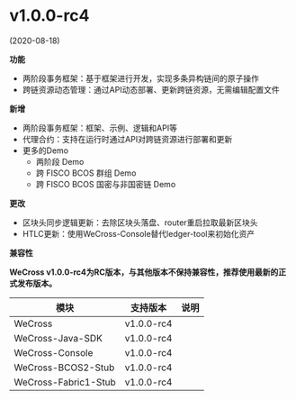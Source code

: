 # v1.0.0-rc4

(2020-08-18)

**功能**

* 两阶段事务框架：基于框架进行开发，实现多条异构链间的原子操作
* 跨链资源动态管理：通过API动态部署、更新跨链资源，无需编辑配置文件

**新增**

* 两阶段事务框架：框架、示例、逻辑和API等
* 代理合约：支持在运行时通过API对跨链资源进行部署和更新
* 更多的Demo
  * 两阶段 Demo
  * 跨 FISCO BCOS 群组 Demo
  * 跨 FISCO BCOS 国密与非国密链 Demo

**更改**

* 区块头同步逻辑更新：去除区块头落盘、router重启拉取最新区块头
* HTLC更新：使用WeCross-Console替代ledger-tool来初始化资产
  
**兼容性**

**WeCross v1.0.0-rc4为RC版本，与其他版本不保持兼容性，推荐使用最新的正式发布版本。**

|      模块             | 支持版本         | 说明                  |
| ---------------------| ----------------| ---------------------|
| WeCross              | v1.0.0-rc4      |                      |
| WeCross-Java-SDK     | v1.0.0-rc4      |                      |
| WeCross-Console      | v1.0.0-rc4      |                      |
| WeCross-BCOS2-Stub   | v1.0.0-rc4      |                      |
| WeCross-Fabric1-Stub | v1.0.0-rc4      |                      |